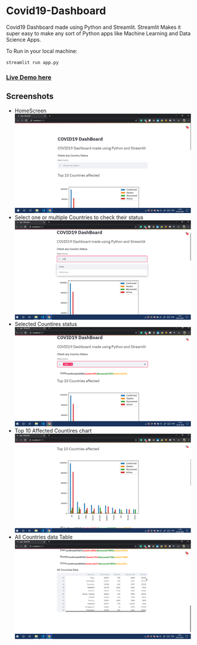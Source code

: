 # Covid19-Dashboard
Covid19 Dashboard made using Python and Streamlit. Streamlit Makes it super easy to make any sort of Python apps like Machine Learning and Data Science Apps.

To Run in your local machine:
```
streamlit run app.py
```
### <a href="http://covid.chiragsaini.works"> Live Demo here </a>
## Screenshots
<ul>
  <li>HomeScreen</li>
  <img src="https://github.com/ChiragSaini/Covid19-Dashboard/blob/master/Screenshots/home1.PNG"><br>
  
  <li>Select one or multiple Countries to check their status</li>
  <img src="https://github.com/ChiragSaini/Covid19-Dashboard/blob/master/Screenshots/home2.PNG"><br>
  
  <li>Selected Countires status</li>
  <img src="https://github.com/ChiragSaini/Covid19-Dashboard/blob/master/Screenshots/home3.PNG"><br>
  
  <li>Top 10 Affected Countires chart</li>
  <img src="https://github.com/ChiragSaini/Covid19-Dashboard/blob/master/Screenshots/chart.PNG"><br>
  
  <li>All Countries data Table</li>
  <img src="https://github.com/ChiragSaini/Covid19-Dashboard/blob/master/Screenshots/df.PNG"><br>
</ul>
